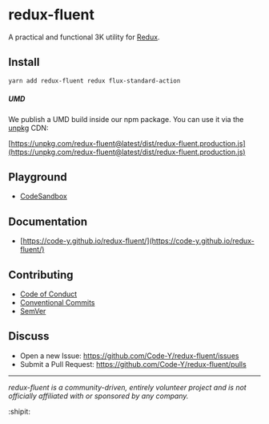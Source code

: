 # redux-fluent

A practical and functional 3K utility for [Redux](http://github.com/reactjs/redux).

## Install

```bash
yarn add redux-fluent redux flux-standard-action
```

##### UMD

We publish a UMD build inside our npm package. You can use it via the [unpkg](https://unpkg.com/) CDN:

[https://unpkg.com/redux-fluent@latest/dist/redux-fluent.production.js](https://unpkg.com/redux-fluent@latest/dist/redux-fluent.production.js)

## Playground

- [CodeSandbox](https://codesandbox.io/s/redux-fluent-playground-enoc2?fontsize=14&hidenavigation=1&theme=dark)

## Documentation

- [https://code-y.github.io/redux-fluent/](https://code-y.github.io/redux-fluent/)

## Contributing

- [Code of Conduct](https://github.com/Code-Y/redux-fluent/blob/master/CODE_OF_CONDUCT.mds)
- [Conventional Commits](https://www.conventionalcommits.org/en/v1.0.0/)
- [SemVer](https://semver.org/)

## Discuss

- Open a new Issue: https://github.com/Code-Y/redux-fluent/issues
- Submit a Pull Request: https://github.com/Code-Y/redux-fluent/pulls

***

*redux-fluent is a community-driven, entirely volunteer project and is not officially affiliated with or sponsored by any company.*

:shipit:
